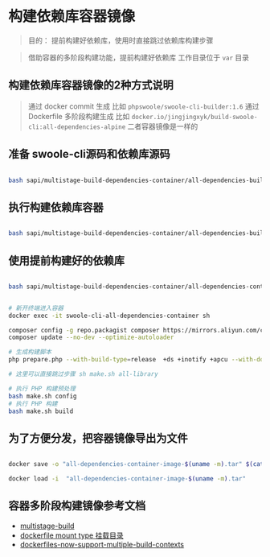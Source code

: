 # 构建依赖库容器镜像

> 目的： 提前构建好依赖库，使用时直接跳过依赖库构建步骤

> 借助容器的多阶段构建功能，提前构建好依赖库
> 工作目录位于 `var` 目录

## 构建依赖库容器镜像的2种方式说明

> 通过 docker commit 生成 比如 `phpswoole/swoole-cli-builder:1.6`
> 通过 Dockerfile 多阶段构建生成 比如 `docker.io/jingjingxyk/build-swoole-cli:all-dependencies-alpine`
> 二者容器镜像是一样的

## 准备 swoole-cli源码和依赖库源码

```bash

bash sapi/multistage-build-dependencies-container/all-dependencies-build-init.sh

```

## 执行构建依赖库容器

```bash

bash sapi/multistage-build-dependencies-container/all-dependencies-build-container.sh

```

## 使用提前构建好的依赖库

```bash

bash sapi/multistage-build-dependencies-container/all-dependencies-container-run.sh


# 新开终端进入容器
docker exec -it swoole-cli-all-dependencies-container sh

composer config -g repo.packagist composer https://mirrors.aliyun.com/composer/
composer update --no-dev --optimize-autoloader

# 生成构建脚本
php prepare.php --with-build-type=release  +ds +inotify +apcu --with-download-mirror=https://swoole-cli.jingjingxyk.com/

# 这里可以直接跳过步骤 sh make.sh all-library

# 执行 PHP 构建预处理
bash make.sh config
# 执行 PHP 构建
bash make.sh build

```

## 为了方便分发，把容器镜像导出为文件
```bash

docker save -o "all-dependencies-container-image-$(uname -m).tar" $(cat swoole-cli-build-all-dependencies-container.txt)

docker load -i  "all-dependencies-container-image-$(uname -m).tar"
```

## 容器多阶段构建镜像参考文档

- [multistage-build](https://docs.docker.com/develop/develop-images/multistage-build/)
- [dockerfile mount type 挂载目录](https://docs.docker.com/engine/reference/builder/#run---mount)
- [dockerfiles-now-support-multiple-build-contexts](https://www.docker.com/blog/dockerfiles-now-support-multiple-build-contexts/)

